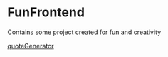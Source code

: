 # FunFrontend
Contains some project created for fun and creativity

[quoteGenerator](https://rationallyexpert.github.io/FunFrontend/quoteGenerator/)